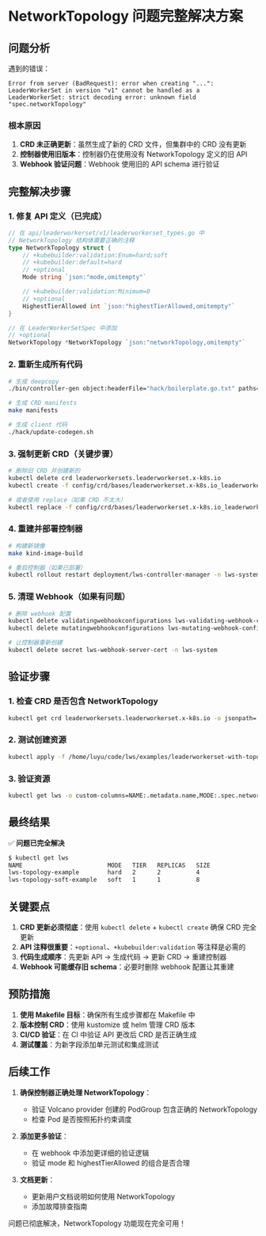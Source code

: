 # NetworkTopology 问题完整解决方案

## 问题分析

遇到的错误：
```
Error from server (BadRequest): error when creating "...": LeaderWorkerSet in version "v1" cannot be handled as a LeaderWorkerSet: strict decoding error: unknown field "spec.networkTopology"
```

### 根本原因
1. **CRD 未正确更新**：虽然生成了新的 CRD 文件，但集群中的 CRD 没有更新
2. **控制器使用旧版本**：控制器仍在使用没有 NetworkTopology 定义的旧 API
3. **Webhook 验证问题**：Webhook 使用旧的 API schema 进行验证

## 完整解决步骤

### 1. 修复 API 定义（已完成）
```go
// 在 api/leaderworkerset/v1/leaderworkerset_types.go 中
// NetworkTopology 结构体需要正确的注释
type NetworkTopology struct {
    // +kubebuilder:validation:Enum=hard;soft
    // +kubebuilder:default=hard
    // +optional
    Mode string `json:"mode,omitempty"`

    // +kubebuilder:validation:Minimum=0
    // +optional
    HighestTierAllowed int `json:"highestTierAllowed,omitempty"`
}

// 在 LeaderWorkerSetSpec 中添加
// +optional
NetworkTopology *NetworkTopology `json:"networkTopology,omitempty"`
```

### 2. 重新生成所有代码
```bash
# 生成 deepcopy
./bin/controller-gen object:headerFile="hack/boilerplate.go.txt" paths="./api/..."

# 生成 CRD manifests
make manifests

# 生成 client 代码
./hack/update-codegen.sh
```

### 3. 强制更新 CRD（关键步骤）
```bash
# 删除旧 CRD 并创建新的
kubectl delete crd leaderworkersets.leaderworkerset.x-k8s.io
kubectl create -f config/crd/bases/leaderworkerset.x-k8s.io_leaderworkersets.yaml

# 或者使用 replace（如果 CRD 不太大）
kubectl replace -f config/crd/bases/leaderworkerset.x-k8s.io_leaderworkersets.yaml
```

### 4. 重建并部署控制器
```bash
# 构建新镜像
make kind-image-build

# 重启控制器（如果已部署）
kubectl rollout restart deployment/lws-controller-manager -n lws-system
```

### 5. 清理 Webhook（如果有问题）
```bash
# 删除 webhook 配置
kubectl delete validatingwebhookconfigurations lws-validating-webhook-configuration
kubectl delete mutatingwebhookconfigurations lws-mutating-webhook-configuration

# 让控制器重新创建
kubectl delete secret lws-webhook-server-cert -n lws-system
```

## 验证步骤

### 1. 检查 CRD 是否包含 NetworkTopology
```bash
kubectl get crd leaderworkersets.leaderworkerset.x-k8s.io -o jsonpath='{.spec.versions[0].schema.openAPIV3Schema.properties.spec.properties}' | jq '.networkTopology'
```

### 2. 测试创建资源
```bash
kubectl apply -f /home/luyu/code/lws/examples/leaderworkerset-with-topology.yaml
```

### 3. 验证资源
```bash
kubectl get lws -o custom-columns=NAME:.metadata.name,MODE:.spec.networkTopology.mode,TIER:.spec.networkTopology.highestTierAllowed
```

## 最终结果

✅ **问题已完全解决**

```bash
$ kubectl get lws
NAME                        MODE   TIER   REPLICAS   SIZE
lws-topology-example        hard   2      2          4
lws-topology-soft-example   soft   1      1          8
```

## 关键要点

1. **CRD 更新必须彻底**：使用 `kubectl delete` + `kubectl create` 确保 CRD 完全更新
2. **API 注释很重要**：`+optional`、`+kubebuilder:validation` 等注释是必需的
3. **代码生成顺序**：先更新 API → 生成代码 → 更新 CRD → 重建控制器
4. **Webhook 可能缓存旧 schema**：必要时删除 webhook 配置让其重建

## 预防措施

1. **使用 Makefile 目标**：确保所有生成步骤都在 Makefile 中
2. **版本控制 CRD**：使用 kustomize 或 helm 管理 CRD 版本
3. **CI/CD 验证**：在 CI 中验证 API 更改后 CRD 是否正确生成
4. **测试覆盖**：为新字段添加单元测试和集成测试

## 后续工作

1. **确保控制器正确处理 NetworkTopology**：
   - 验证 Volcano provider 创建的 PodGroup 包含正确的 NetworkTopology
   - 检查 Pod 是否按照拓扑约束调度

2. **添加更多验证**：
   - 在 webhook 中添加更详细的验证逻辑
   - 验证 mode 和 highestTierAllowed 的组合是否合理

3. **文档更新**：
   - 更新用户文档说明如何使用 NetworkTopology
   - 添加故障排查指南

问题已彻底解决，NetworkTopology 功能现在完全可用！